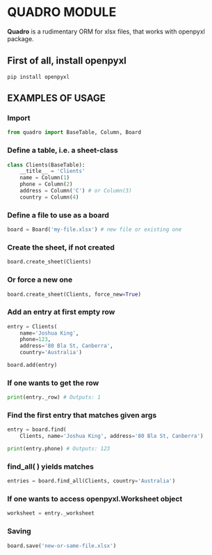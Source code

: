 # QUADRO MODULE
 **Quadro** is a rudimentary ORM for xlsx files, that works with openpyxl package.

## First of all, install openpyxl
```console
pip install openpyxl
```

## EXAMPLES OF USAGE
### Import
```python
from quadro import BaseTable, Column, Board
```

### Define a table, i.e. a sheet-class
```python
class Clients(BaseTable):
    __title__ = 'Clients'
    name = Column(1)  
    phone = Column(2)
    address = Column('C') # or Column(3)
    country = Column(4)
```

### Define a file to use as a board
```python
board = Board('my-file.xlsx') # new file or existing one
```

### Create the sheet, if not created
```python
board.create_sheet(Clients)
```

### Or force a new one
```python
board.create_sheet(Clients, force_new=True)
```

### Add an entry at first empty row
```python
entry = Clients(
    name='Joshua King',
    phone=123,
    address='80 Bla St, Canberra',
    country='Australia')

board.add(entry)
```

### If one wants to get the row
```python
print(entry._row) # Outputs: 1
```

### Find the first entry that matches given args
```python
entry = board.find(
    Clients, name='Joshua King', address='80 Bla St, Canberra')

print(entry.phone) # Outputs: 123
```

### find_all( ) yields matches
```python
entries = board.find_all(Clients, country='Australia')
```

### If one wants to access openpyxl.Worksheet object
```python
worksheet = entry._worksheet
```

### Saving
```python
board.save('new-or-same-file.xlsx')
```